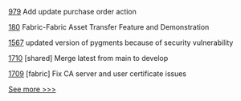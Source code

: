 
[979](https://github.com/hyperledger/grid/pull/979) Add update purchase order action

[180](https://github.com/hyperledger-labs/weaver-dlt-interoperability/pull/180) Fabric-Fabric Asset Transfer Feature and Demonstration

[1567](https://github.com/hyperledger/indy-plenum/pull/1567) updated version of pygments because of security vulnerability

[1710](https://github.com/hyperledger-labs/blockchain-automation-framework/pull/1710) [shared] Merge latest from main to develop

[1709](https://github.com/hyperledger-labs/blockchain-automation-framework/pull/1709) [fabric] Fix CA server and user certificate issues


[See more >>>](https://start-here.hyperledger.org/pull-requests)
